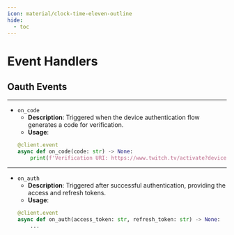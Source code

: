 ```yaml
---
icon: material/clock-time-eleven-outline
hide:  
  - toc
---
```


# Event Handlers

## Oauth Events
___

- `on_code`
    - **Description**: Triggered when the device authentication flow generates a code for verification.
    - **Usage**:
    ```python
    @client.event
    async def on_code(code: str) -> None:
        print(f'Verification URI: https://www.twitch.tv/activate?device-code={code}')
    ```

---

- `on_auth`
    - **Description**: Triggered after successful authentication, providing the access and refresh tokens.
    - **Usage**:
    ```python
    @client.event
    async def on_auth(access_token: str, refresh_token: str) -> None:
        ...
    ```
